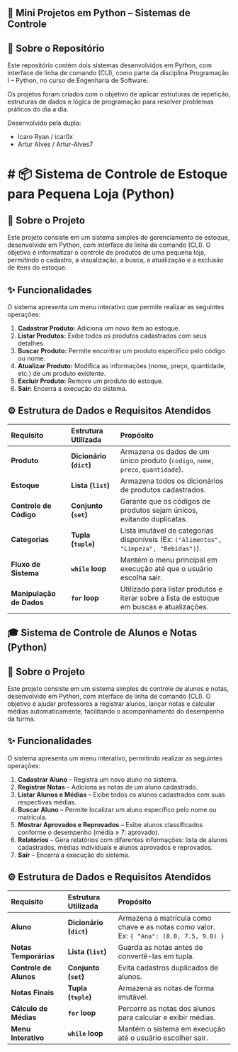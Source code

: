 ## 🐍 Mini Projetos em Python – Sistemas de Controle

## 📘 Sobre o Repositório

Este repositório contém dois sistemas desenvolvidos em Python, com interface de linha de comando (CLI), como parte da disciplina Programação I – Python, no curso de Engenharia de Software.

Os projetos foram criados com o objetivo de aplicar estruturas de repetição, estruturas de dados e lógica de programação para resolver problemas práticos do dia a dia.

Desenvolvido pela dupla:
* Icaro Ryan / icar0x
* Artur Alves / Artur-Alves7


# # 📦 Sistema de Controle de Estoque para Pequena Loja (Python)

## 🌟 Sobre o Projeto

Este projeto consiste em um sistema simples de gerenciamento de estoque, desenvolvido em Python, com interface de linha de comando (CLI). O objetivo é informatizar o controle de produtos de uma pequena loja, permitindo o cadastro, a visualização, a busca, a atualização e a exclusão de itens do estoque.

## ✨ Funcionalidades

O sistema apresenta um menu interativo que permite realizar as seguintes operações:

1.  **Cadastrar Produto:** Adiciona um novo item ao estoque.
2.  **Listar Produtos:** Exibe todos os produtos cadastrados com seus detalhes.
3.  **Buscar Produto:** Permite encontrar um produto específico pelo código ou nome.
4.  **Atualizar Produto:** Modifica as informações (nome, preço, quantidade, etc.) de um produto existente.
5.  **Excluir Produto:** Remove um produto do estoque.
6.  **Sair:** Encerra a execução do sistema.

## ⚙️ Estrutura de Dados e Requisitos Atendidos

| Requisito                | Estrutura Utilizada     | Propósito                                                                                  |
| :----------------------- | :---------------------- | :----------------------------------------------------------------------------------------- |
| **Produto**              | **Dicionário (`dict`)** | Armazena os dados de um único produto (`codigo`, `nome`, `preco`, `quantidade`).           |
| **Estoque**              | **Lista (`list`)**      | Armazena todos os dicionários de produtos cadastrados.                                     |
| **Controle de Código**   | **Conjunto (`set`)**    | Garante que os códigos de produtos sejam únicos, evitando duplicatas.                      |
| **Categorias**           | **Tupla (`tuple`)**     | Lista imutável de categorias disponíveis (Ex: `("Alimentos", "Limpeza", "Bebidas")`).      |
| **Fluxo de Sistema**     | **`while` loop**        | Mantém o menu principal em execução até que o usuário escolha sair.                        |
| **Manipulação de Dados** | **`for` loop**          | Utilizado para listar produtos e iterar sobre a lista de estoque em buscas e atualizações. |





## 🎓 Sistema de Controle de Alunos e Notas (Python)

## 🌟 Sobre o Projeto

Este projeto consiste em um sistema simples de controle de alunos e notas, desenvolvido em Python, com interface de linha de comando (CLI). O objetivo é ajudar professores a registrar alunos, lançar notas e calcular médias automaticamente, facilitando o acompanhamento do desempenho da turma.

## ✨ Funcionalidades

O sistema apresenta um menu interativo, permitindo realizar as seguintes operações:

1. **Cadastrar Aluno** – Registra um novo aluno no sistema.
2. **Registrar Notas** – Adiciona as notas de um aluno cadastrado.
3. **Listar Alunos e Médias** – Exibe todos os alunos cadastrados com suas respectivas médias.
4. **Buscar Aluno** – Permite localizar um aluno específico pelo nome ou matrícula.
5. **Mostrar Aprovados e Reprovados** – Exibe alunos classificados conforme o desempenho (média ≥ 7: aprovado).
6. **Relatórios** – Gera relatórios com diferentes informações: lista de alunos cadastrados, médias individuais e alunos aprovados e reprovados.
7. **Sair** – Encerra a execução do sistema.

## ⚙️ Estrutura de Dados e Requisitos Atendidos

| Requisito              | Estrutura Utilizada     | Propósito                                                                               |
| :--------------------- | :---------------------- | :-------------------------------------------------------------------------------------- |
| **Aluno**              | **Dicionário (`dict`)** | Armazena a matrícula como chave e as notas como valor. Ex: `{ "Ana": (8.0, 7.5, 9.0) }` |
| **Notas Temporárias**  | **Lista (`list`)**      | Guarda as notas antes de convertê-las em tupla.                                         |
| **Controle de Alunos** | **Conjunto (`set`)**    | Evita cadastros duplicados de alunos.                                                   |
| **Notas Finais**       | **Tupla (`tuple`)**     | Armazena as notas de forma imutável.                                                    |
| **Cálculo de Médias**  | **`for` loop**          | Percorre as notas dos alunos para calcular e exibir médias.                             |
| **Menu Interativo**    | **`while` loop**        | Mantém o sistema em execução até o usuário escolher sair.                               |

